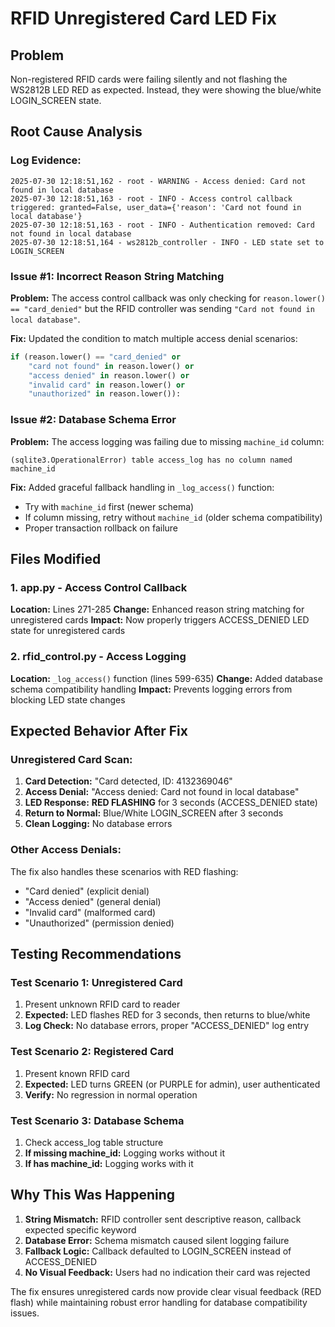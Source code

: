 # RFID Unregistered Card LED Fix

## Problem
Non-registered RFID cards were failing silently and not flashing the WS2812B LED RED as expected. Instead, they were showing the blue/white LOGIN_SCREEN state.

## Root Cause Analysis

### Log Evidence:
```
2025-07-30 12:18:51,162 - root - WARNING - Access denied: Card not found in local database
2025-07-30 12:18:51,163 - root - INFO - Access control callback triggered: granted=False, user_data={'reason': 'Card not found in local database'}
2025-07-30 12:18:51,163 - root - INFO - Authentication removed: Card not found in local database
2025-07-30 12:18:51,164 - ws2812b_controller - INFO - LED state set to LOGIN_SCREEN
```

### Issue #1: Incorrect Reason String Matching
**Problem:** The access control callback was only checking for `reason.lower() == "card_denied"` but the RFID controller was sending `"Card not found in local database"`.

**Fix:** Updated the condition to match multiple access denial scenarios:
```python
if (reason.lower() == "card_denied" or 
    "card not found" in reason.lower() or 
    "access denied" in reason.lower() or
    "invalid card" in reason.lower() or
    "unauthorized" in reason.lower()):
```

### Issue #2: Database Schema Error
**Problem:** The access logging was failing due to missing `machine_id` column:
```
(sqlite3.OperationalError) table access_log has no column named machine_id
```

**Fix:** Added graceful fallback handling in `_log_access()` function:
- Try with `machine_id` first (newer schema)
- If column missing, retry without `machine_id` (older schema compatibility)
- Proper transaction rollback on failure

## Files Modified

### 1. app.py - Access Control Callback
**Location:** Lines 271-285
**Change:** Enhanced reason string matching for unregistered cards
**Impact:** Now properly triggers ACCESS_DENIED LED state for unregistered cards

### 2. rfid_control.py - Access Logging
**Location:** `_log_access()` function (lines 599-635)
**Change:** Added database schema compatibility handling
**Impact:** Prevents logging errors from blocking LED state changes

## Expected Behavior After Fix

### Unregistered Card Scan:
1. **Card Detection:** "Card detected, ID: 4132369046"
2. **Access Denial:** "Access denied: Card not found in local database"  
3. **LED Response:** **RED FLASHING** for 3 seconds (ACCESS_DENIED state)
4. **Return to Normal:** Blue/White LOGIN_SCREEN after 3 seconds
5. **Clean Logging:** No database errors

### Other Access Denials:
The fix also handles these scenarios with RED flashing:
- "Card denied" (explicit denial)
- "Access denied" (general denial)
- "Invalid card" (malformed card)
- "Unauthorized" (permission denied)

## Testing Recommendations

### Test Scenario 1: Unregistered Card
1. Present unknown RFID card to reader
2. **Expected:** LED flashes RED for 3 seconds, then returns to blue/white
3. **Log Check:** No database errors, proper "ACCESS_DENIED" log entry

### Test Scenario 2: Registered Card
1. Present known RFID card
2. **Expected:** LED turns GREEN (or PURPLE for admin), user authenticated
3. **Verify:** No regression in normal operation

### Test Scenario 3: Database Schema
1. Check access_log table structure
2. **If missing machine_id:** Logging works without it
3. **If has machine_id:** Logging works with it

## Why This Was Happening

1. **String Mismatch:** RFID controller sent descriptive reason, callback expected specific keyword
2. **Database Error:** Schema mismatch caused silent logging failure
3. **Fallback Logic:** Callback defaulted to LOGIN_SCREEN instead of ACCESS_DENIED
4. **No Visual Feedback:** Users had no indication their card was rejected

The fix ensures unregistered cards now provide clear visual feedback (RED flash) while maintaining robust error handling for database compatibility issues.
